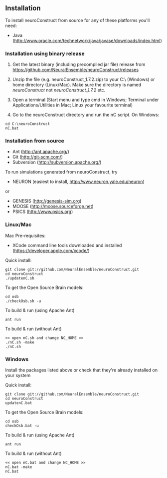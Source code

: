 ## Installation

To install neuroConstruct from source for any of these platforms you'll need:

- Java (http://www.oracle.com/technetwork/java/javase/downloads/index.html)

### Installation using binary release

1) Get the latest binary (including precompiled jar file) release from https://github.com/NeuralEnsemble/neuroConstruct/releases

2) Unzip the file (e.g. neuroConstruct_1.7.2.zip) to your C:\ (Windows) or home directory (Linux/Mac). Make sure the directory is named *neuroConstruct* not *neuroConstruct_1.7.2* etc.

3) Open a terminal (Start menu and type cmd in Windows; Terminal under Applications/Utilities in Mac; Linux your favourite terminal)

4) Go to the neuroConstruct directory and run the nC script. On Windows:
```
cd C:\neuroConstruct
nC.bat
```


### Installation from source

- Ant (http://ant.apache.org/)
- Git (http://git-scm.com/)
- Subversion (http://subversion.apache.org/)

To run simulations generated from neuroConstruct, try

- NEURON (easiest to install, http://www.neuron.yale.edu/neuron)

or

- GENESIS (http://genesis-sim.org)
- MOOSE (http://moose.sourceforge.net)
- PSICS (http://www.psics.org)


### Linux/Mac

Mac Pre-requisites: 
- XCode command line tools downloaded and installed (https://developer.apple.com/xcode/)

Quick install:

	git clone git://github.com/NeuralEnsemble/neuroConstruct.git
	cd neuroConstruct
	./updatenC.sh

To get the Open Source Brain models:

	cd osb
	./checkOsb.sh -u

To build & run (using Apache Ant)

	ant run

To build & run (without Ant)

	<< open nC.sh and change NC_HOME >>
	./nC.sh -make
	./nC.sh

### Windows

Install the packages listed above or check that they're already installed on your system

Quick install:

    git clone git://github.com/NeuralEnsemble/neuroConstruct.git
    cd neuroConstruct
    updatenC.bat

To get the Open Source Brain models:

    cd osb
    checkOsb.bat -u

To build & run (using Apache Ant)

    ant run

To build & run (without Ant)

    << open nC.bat and change NC_HOME >>
    nC.bat -make
    nC.bat


 

